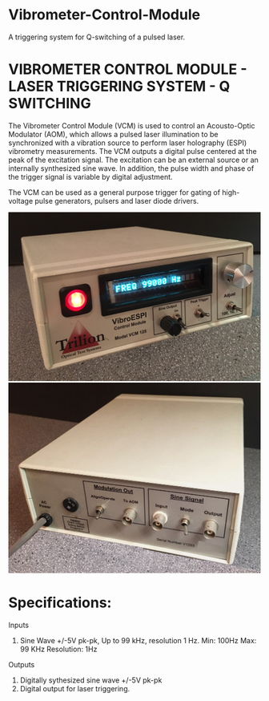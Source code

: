 # Vibrometer-Control-Module
A triggering system for Q-switching of a pulsed laser.

# VIBROMETER CONTROL MODULE - LASER TRIGGERING SYSTEM - Q SWITCHING

The Vibrometer Control Module (VCM) is used to control an Acousto-Optic Modulator (AOM), which allows a pulsed laser illumination to be synchronized with a vibration source to perform laser holography (ESPI) vibrometry measurements.  The VCM outputs a digital pulse centered at the peak of the excitation signal.  The excitation can be an external source or an internally synthesized sine wave.  In addition, the pulse width and phase of the trigger signal is variable by digital adjustment.

The VCM can be used as a general purpose trigger for gating of high-voltage pulse generators, pulsers and laser diode drivers.

![](VCM_Front.jpg)
![](VCM_Back.jpg)



# Specifications:

Inputs

1.  Sine Wave +/-5V pk-pk, Up to 99 kHz, resolution 1 Hz.
    Min:  100Hz
    Max:  99 KHz
    Resolution:  1Hz


Outputs

1.  Digitally sythesized sine wave +/-5V pk-pk
2.  Digital output for laser triggering.
